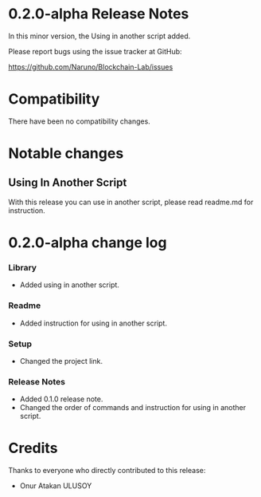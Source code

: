 0.2.0-alpha Release Notes
====================

In this minor version, the Using in another script added.

Please report bugs using the issue tracker at GitHub:

  <https://github.com/Naruno/Blockchain-Lab/issues>

Compatibility
==============

There have been no compatibility changes.

Notable changes
===============

## Using In Another Script

With this release you can use in another script, please 
read readme.md for instruction.

0.2.0-alpha change log
=================

### Library
- Added using in another script.

### Readme
- Added instruction for using in another script.

### Setup
- Changed the project link.

### Release Notes
- Added 0.1.0 release note.
- Changed the order of commands and instruction 
for using in another script.

Credits
=======

Thanks to everyone who directly contributed to this release:

- Onur Atakan ULUSOY
